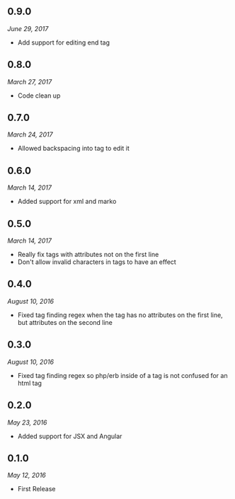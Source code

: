 ## 0.9.0
_June 29, 2017_
* Add support for editing end tag

## 0.8.0
_March 27, 2017_
* Code clean up

## 0.7.0
_March 24, 2017_
* Allowed backspacing into tag to edit it

## 0.6.0
_March 14, 2017_
* Added support for xml and marko

## 0.5.0
_March 14, 2017_
* Really fix tags with attributes not on the first line
* Don't allow invalid characters in tags to have an effect

## 0.4.0
_August 10, 2016_
* Fixed tag finding regex when the tag has no attributes on the first line, but attributes on the second line

## 0.3.0
_August 10, 2016_
* Fixed tag finding regex so php/erb inside of a tag is not confused for an html tag

## 0.2.0
_May 23, 2016_
* Added support for JSX and Angular

## 0.1.0
_May 12, 2016_
* First Release
